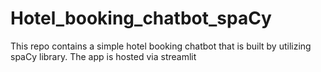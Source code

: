 # Hotel_booking_chatbot_spaCy
This repo contains a simple hotel booking chatbot that is built by utilizing spaCy library. The app is hosted via streamlit
